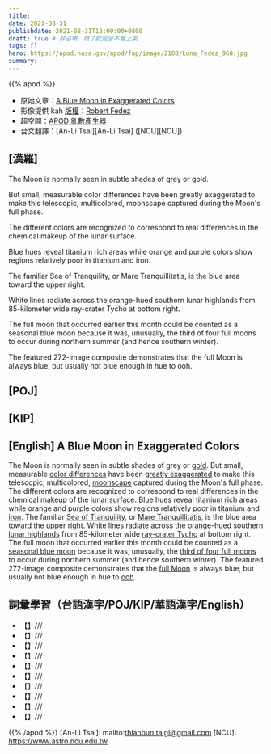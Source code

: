 ```yaml
---
title:
date: 2021-08-31
publishdate: 2021-08-31T12:00:00+0800
draft: true # 非必填，填了就完全不會上架
tags: []
hero: https://apod.nasa.gov/apod/fap/image/2108/Luna_Fedez_960.jpg
summary:
---
```


{{% apod %}}

- 原始文章：[A Blue Moon in Exaggerated Colors](https://apod.nasa.gov/apod/ap210831.html)
- 影像提供 kah [版權][copyright]：[Robert Fedez](https://www.facebook.com/RobertFedezz)
- 超空間：[APOD 亂數產生器](https://apod.nasa.gov/apod/random_apod.html)
- 台文翻譯：[An-Li Tsai][An-Li Tsai] ([NCU][NCU])

## [漢羅]
The Moon is normally seen in subtle shades of grey or gold.

But small, measurable color differences have been greatly exaggerated to make this telescopic, multicolored, moonscape captured during the Moon's full phase.

The different colors are recognized to correspond to real differences in the chemical makeup of the lunar surface.

Blue hues reveal titanium rich areas while orange and purple colors show regions relatively poor in titanium and iron.

The familiar Sea of Tranquility, or Mare Tranquillitatis, is the blue area toward the upper right.

White lines radiate across the orange-hued southern lunar highlands from 85-kilometer wide ray-crater Tycho at bottom right.

The full moon that occurred earlier this month could be counted as a seasonal blue moon because it was, unusually, the third of four full moons to occur during northern summer (and hence southern winter).

The featured 272-image composite demonstrates that the full Moon is always blue, but usually not blue enough in hue to ooh.




## [POJ]



## [KIP]



## [English] A Blue Moon in Exaggerated Colors
The Moon is normally seen in subtle shades of grey or [gold][gold].
But small, measurable [color differences][color differences] have been [greatly exaggerated][greatly exaggerated] to make this telescopic, multicolored, [moonscape][moonscape] captured during the Moon's full phase.
The different colors are recognized to correspond to real differences in the chemical makeup of the [lunar surface][lunar surface].
Blue hues reveal [titanium rich][titanium rich] areas while orange and purple colors show regions relatively poor in titanium and [iron][iron].
The familiar [Sea of Tranquility][Sea of Tranquility], or [Mare Tranquillitatis][Mare Tranquillitatis], is the blue area toward the upper right.
White lines radiate across the orange-hued southern [lunar highlands][lunar highlands] from 85-kilometer wide [ray-crater Tycho][ray-crater Tycho] at bottom right.
The full moon that occurred earlier this month could be counted as a [seasonal blue moon][seasonal blue moon] because it was, unusually, the [third of four full moons][third of four full moons] to occur during northern summer (and hence southern winter).
The featured 272-image composite demonstrates that the [full Moon][full Moon] is always blue, but usually not blue enough in hue to [ooh][ooh].



## 詞彙學習（台語漢字/POJ/KIP/華語漢字/English）


- 【】///
- 【】///
- 【】///
- 【】///
- 【】///
- 【】///
- 【】///
- 【】///
- 【】///
- 【】///



{{% /apod %}}
[An-Li Tsai]: mailto:thianbun.taigi@gmail.com
[NCU]: https://www.astro.ncu.edu.tw

[copyright]: https://apod.nasa.gov/apod/fap/lib/about_apod.html#srapply


[gold]:https://apod.nasa.gov/apod/ap201111.html
[color differences]:https://apod.nasa.gov/apod/ap030829.html
[greatly exaggerated]:https://e4p7c9i3.stackpathcdn.com/wp-content/uploads/2016/03/25-60.jpg
[moonscape]:https://apod.nasa.gov/apod/ap031109.html
[lunar surface]:https://solarsystem.nasa.gov/moons/earths-moon/in-depth/
[titanium rich]:http://www.psrd.hawaii.edu/Dec00/highTi.html
[iron]:https://www.usgs.gov/science-support/osqi/yes/resources-teachers/find-a-feature-red-rocks
[Sea of Tranquility]:https://www.nasa.gov/exploration/home/19jul_seaoftranquillity.html
[Mare Tranquillitatis]:https://en.wikipedia.org/wiki/Mare_Tranquillitatis
[lunar highlands]:https://upload.wikimedia.org/wikipedia/commons/6/61/Moon_names.svg
[ray-crater Tycho]:https://solarsystem.nasa.gov/resources/2264/tycho-crater-on-the-moon-labeled/
[seasonal blue moon]:https://en.wikipedia.org/wiki/Blue_moon#Seasonal
[third of four full moons]:https://skyandtelescope.org/astronomy-news/true-blue-moon/
[full Moon]:https://earthsky.org/astronomy-essentials/when-is-the-next-blue-moon/
[ooh]:https://en.wiktionary.org/wiki/ooh#Interjection
